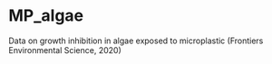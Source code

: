 # MP_algae
Data on growth inhibition in algae exposed to microplastic (Frontiers Environmental Science, 2020)
